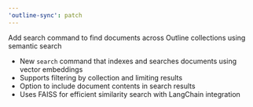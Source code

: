 ```yaml
---
'outline-sync': patch
---
```


Add search command to find documents across Outline collections using semantic search

- New `search` command that indexes and searches documents using vector embeddings
- Supports filtering by collection and limiting results
- Option to include document contents in search results
- Uses FAISS for efficient similarity search with LangChain integration